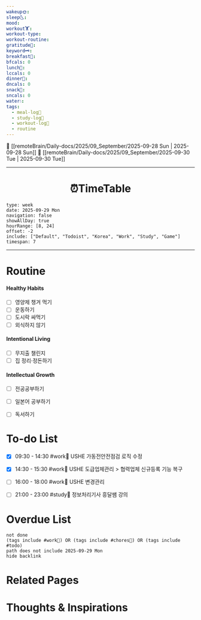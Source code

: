 ```yaml
---
wakeup🌞: 
sleep🌜: 
mood: 
workout🏋️: 
workout-type: 
workout-routine: 
gratitude🙏: 
keyword🗝️: 
breakfast🍳: 
bfcals: 0
lunch🍚: 
lccals: 0
dinner🥗: 
dncals: 0
snack🍬: 
sncals: 0
water💧: 
tags:
  - meal-log📝
  - study-log📓
  - workout-log💪
  - routine
---
```


🔺 [[remoteBrain/Daily-docs/2025/09_September/2025-09-28 Sun | 2025-09-28 Sun]]
🔻 [[remoteBrain/Daily-docs/2025/09_September/2025-09-30 Tue | 2025-09-30 Tue]]
___
<h1> <center>⏰TimeTable </center> </h1>

```gEvent
type: week
date: 2025-09-29 Mon
navigation: false
showAllDay: true
hourRange: [8, 24]
offset: -2
include: ["Default", "Todoist", "Korea", "Work", "Study", "Game"]
timespan: 7
```

--- 


# Routine 

####  Healthy Habits
- [ ] 영양제 챙겨 먹기
- [ ] 운동하기
- [ ] 도시락 싸먹기 
- [ ] 외식하지 않기 

####  Intentional Living 
- [ ] 무지출 챌린지 
- [ ] 집 정리·정돈하기

#### Intellectual Growth
- [ ] 전공공부하기
- [ ] 일본어 공부하기
- [ ] 독서하기



# To-do List

- [x] 09:30 - 14:30 #work💼 USHE 가동전안전점검 로직 수정
- [x] 14:30 - 15:30 #work💼 USHE 도급업체관리 > 협력업체 신규등록 기능 복구
- [ ] 16:00 - 18:00 #work💼 USHE 변경관리
- [ ] 21:00 - 23:00 #study📓 정보처리기사 흥달쌤 강의


# Overdue List
```tasks
not done
(tags include #work💼) OR (tags include #chores🧺) OR (tags include #todo)
path does not include 2025-09-29 Mon
hide backlink
```

# Related Pages



# Thoughts & Inspirations

